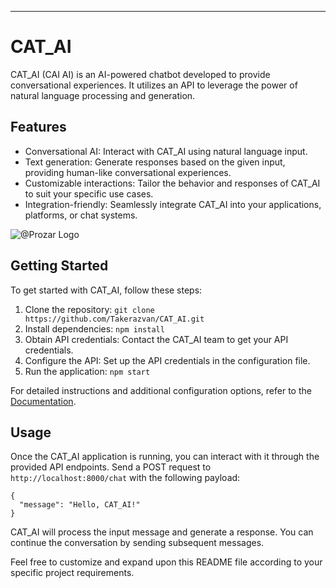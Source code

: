 
---

# CAT_AI 

CAT_AI (CAI AI) is an AI-powered chatbot developed to provide conversational experiences. It utilizes an API to leverage the power of natural language processing and generation.

## Features

- Conversational AI: Interact with CAT_AI using natural language input.
- Text generation: Generate responses based on the given input, providing human-like conversational experiences.
- Customizable interactions: Tailor the behavior and responses of CAT_AI to suit your specific use cases.
- Integration-friendly: Seamlessly integrate CAT_AI into your applications, platforms, or chat systems.



![@Prozar Logo](blob:https://imgur.com/2a2a2189-fde9-4541-a5f7-d18579855a8c)



## Getting Started

To get started with CAT_AI, follow these steps:

1. Clone the repository: `git clone https://github.com/Takerazvan/CAT_AI.git`
2. Install dependencies: `npm install`
3. Obtain API credentials: Contact the CAT_AI team to get your API credentials.
4. Configure the API: Set up the API credentials in the configuration file.
5. Run the application: `npm start`

For detailed instructions and additional configuration options, refer to the [Documentation](docs/documentation.md).

## Usage

Once the CAT_AI application is running, you can interact with it through the provided API endpoints. Send a POST request to `http://localhost:8000/chat`
with the following payload:

```
{
  "message": "Hello, CAT_AI!"
}
```

CAT_AI will process the input message and generate a response. You can continue the conversation by sending subsequent messages.



Feel free to customize and expand upon this README file according to your specific project requirements.
